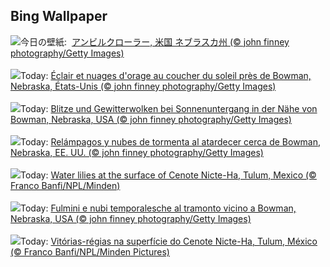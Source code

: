 ## Bing Wallpaper
![](https://www.bing.com/th?id=OHR.NebraskaStorm_JA-JP9880301157_UHD.jpg&w=1000)今日の壁紙: &nbsp;[アンビルクローラー, 米国 ネブラスカ州 (© john finney photography/Getty Images)](https://www.bing.com/th?id=OHR.NebraskaStorm_JA-JP9880301157_UHD.jpg)
<br><br/>
![](https://www.bing.com/th?id=OHR.NebraskaStorm_FR-FR4537048706_UHD.jpg&w=1000)Today: [Éclair et nuages d'orage au coucher du soleil près de Bowman, Nebraska, États-Unis (© john finney photography/Getty Images)](https://www.bing.com/th?id=OHR.NebraskaStorm_FR-FR4537048706_UHD.jpg)
<br><br/>
![](https://www.bing.com/th?id=OHR.NebraskaStorm_DE-DE2755671712_UHD.jpg&w=1000)Today: [Blitze und Gewitterwolken bei Sonnenuntergang in der Nähe von Bowman, Nebraska, USA (© john finney photography/Getty Images)](https://www.bing.com/th?id=OHR.NebraskaStorm_DE-DE2755671712_UHD.jpg)
<br><br/>
![](https://www.bing.com/th?id=OHR.NebraskaStorm_ES-ES5763602514_UHD.jpg&w=1000)Today: [Relámpagos y nubes de tormenta al atardecer cerca de Bowman, Nebraska, EE. UU. (© john finney photography/Getty Images)](https://www.bing.com/th?id=OHR.NebraskaStorm_ES-ES5763602514_UHD.jpg)
<br><br/>
![](https://www.bing.com/th?id=OHR.CenoteLilies_EN-GB4191838307_UHD.jpg&w=1000)Today: [Water lilies at the surface of Cenote Nicte-Ha, Tulum, Mexico (© Franco Banfi/NPL/Minden)](https://www.bing.com/th?id=OHR.CenoteLilies_EN-GB4191838307_UHD.jpg)
<br><br/>
![](https://www.bing.com/th?id=OHR.NebraskaStorm_IT-IT9749175316_UHD.jpg&w=1000)Today: [Fulmini e nubi temporalesche al tramonto vicino a Bowman, Nebraska, USA (© john finney photography/Getty Images)](https://www.bing.com/th?id=OHR.NebraskaStorm_IT-IT9749175316_UHD.jpg)
<br><br/>
![](https://www.bing.com/th?id=OHR.CenoteLilies_PT-BR8794888130_UHD.jpg&w=1000)Today: [Vitórias-régias na superfície do Cenote Nicte-Ha, Tulum, México (© Franco Banfi/NPL/Minden Pictures)](https://www.bing.com/th?id=OHR.CenoteLilies_PT-BR8794888130_UHD.jpg)
<br><br/>
